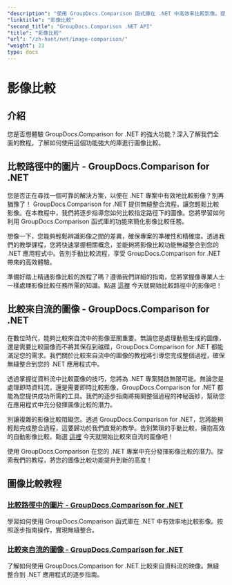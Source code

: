 ```yaml
---
"description": "使用 GroupDocs.Comparison 函式庫在 .NET 中高效率比較影像。提供逐步教程，幫助您從路徑或串流實現無縫整合。"
"linktitle": "影像比較"
"second_title": "GroupDocs.Comparison .NET API"
"title": "影像比較"
"url": "/zh-hant/net/image-comparison/"
"weight": 23
type: docs
---
```

# 影像比較


## 介紹

您是否想體驗 GroupDocs.Comparison for .NET 的強大功能？深入了解我們全面的教程，了解如何使用這個功能強大的庫進行圖像比較。

## 比較路徑中的圖片 - GroupDocs.Comparison for .NET

您是否正在尋找一個可靠的解決方案，以便在 .NET 專案中有效地比較影像？別再猶豫了！ GroupDocs.Comparison for .NET 提供無縫整合流程，讓您輕鬆比較影像。在本教程中，我們將逐步指導您如何比較指定路徑下的圖像。您將學習如何利用 GroupDocs.Comparison 函式庫的功能來簡化影像比較任務。

想像一下，您能夠輕鬆辨識影像之間的差異，確保專案的準確性和精確度。透過我們的教學課程，您將快速掌握相關概念，並能夠將影像比較功能無縫整合到您的 .NET 應用程式中。告別手動比較流程，享受 GroupDocs.Comparison for .NET 帶來的高效體驗。

準備好踏上精通影像比較的旅程了嗎？遵循我們詳細的指南，您將掌握像專業人士一樣處理影像比較任務所需的知識。點選 [這裡](./compare-images-from-path/) 今天就開始比較路徑中的影像吧！

## 比較來自流的圖像 - GroupDocs.Comparison for .NET

在數位時代，能夠比較來自流中的影像至關重要。無論您是處理動態生成的圖像，還是需要比較圖像而不將其保存到磁碟，GroupDocs.Comparison for .NET 都能滿足您的需求。我們關於比較來自流中的圖像的教程將引導您完成整個過程，確保無縫整合到您的 .NET 應用程式中。

透過掌握從資料流中比較圖像的技巧，您將為 .NET 專案開啟無限可能。無論您是處理即時資料流，還是需要即時比較影像，GroupDocs.Comparison for .NET 都能為您提供成功所需的工具。我們的逐步指南將揭開整個過程的神秘面紗，幫助您在應用程式中充分發揮圖像比較的潛力。

別讓複雜的影像比較阻礙您。透過 GroupDocs.Comparison for .NET，您將能夠輕鬆完成整合過程，這要歸功於我們直覺的教學。告別繁瑣的手動比較，擁抱高效的自動影像比較。點選 [這裡](./compare-images-from-stream/) 今天就開始比較來自流的圖像吧！

使用 GroupDocs.Comparison 在您的 .NET 專案中充分發揮影像比較的潛力。探索我們的教程，將您的圖像比較功能提升到新的高度！
## 圖像比較教程
### [比較路徑中的圖片 - GroupDocs.Comparison for .NET](./compare-images-from-path/)
學習如何使用 GroupDocs.Comparison 函式庫在 .NET 中有效率地比較影像。按照逐步指南操作，實現無縫整合。
### [比較來自流的圖像 - GroupDocs.Comparison for .NET](./compare-images-from-stream/)
了解如何使用 GroupDocs.Comparison for .NET 比較來自資料流的映像。無縫整合到 .NET 應用程式的逐步指南。